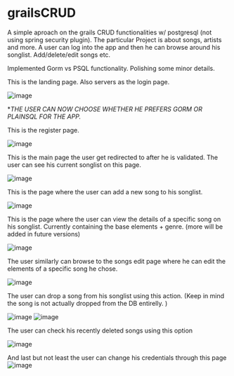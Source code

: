 # grailsCRUD
A simple aproach on the grails CRUD functionalities w/ postgresql (not using spring security plugin). The particular Project is about songs, artists and more. A user can log into the app and then he can browse around his songlist. Add/delete/edit songs etc.

Implemented Gorm vs PSQL functionality. Polishing some minor details.


This is the landing page. Also servers as the login page.

![image](https://user-images.githubusercontent.com/91724132/145575675-64c9ef8d-97ef-4ab5-9c22-743e58920147.png)

**THE USER CAN NOW CHOOSE WHETHER HE PREFERS GORM OR PLAINSQL FOR THE APP.*

This is the register page. 

![image](https://user-images.githubusercontent.com/91724132/145575709-9d62a240-0c9c-4eac-9303-18826e263498.png)


This is the main page the user get redirected to after he is validated. The user can see his current songlist on this page.

![image](https://user-images.githubusercontent.com/91724132/145575888-b7e4290b-f83e-46e3-ac1a-1dffaaa39759.png)

This is the page where the user can add a new song to his songlist.

![image](https://user-images.githubusercontent.com/91724132/145575918-e718e0d7-d15d-42b3-8179-fe238094be19.png)

This is the page where the user can view the details of a specific song on his songlist. Currently containing the base elements + genre. (more will be added in future versions)

![image](https://user-images.githubusercontent.com/91724132/145576030-05dd6412-8cc4-4cf1-8a73-35f27821e9e4.png)

The user similarly can browse to the songs edit page where he can edit the elements of a specific song he chose.

![image](https://user-images.githubusercontent.com/91724132/145576089-04b8ccde-f789-406d-9f3c-eab6e57c0e2f.png)

The user can drop a song from his songlist using this action. (Keep in mind the song is not actually dropped from the DB entirelly. )

![image](https://user-images.githubusercontent.com/91724132/145576157-96929766-60bf-41c3-b1f7-c2f776b6e606.png)
![image](https://user-images.githubusercontent.com/91724132/145576128-8069c07d-0fab-48d4-96e4-0fa454d08daf.png)


The user can check his recently deleted songs using this option

![image](https://user-images.githubusercontent.com/91724132/145576184-9c6fdbd0-9f63-408d-9417-458c3759fb90.png)

And last but not least the user can change his credentials through this page
![image](https://user-images.githubusercontent.com/91724132/145576240-3d6aed4b-4445-40c1-92b8-0507b5d0c761.png)

